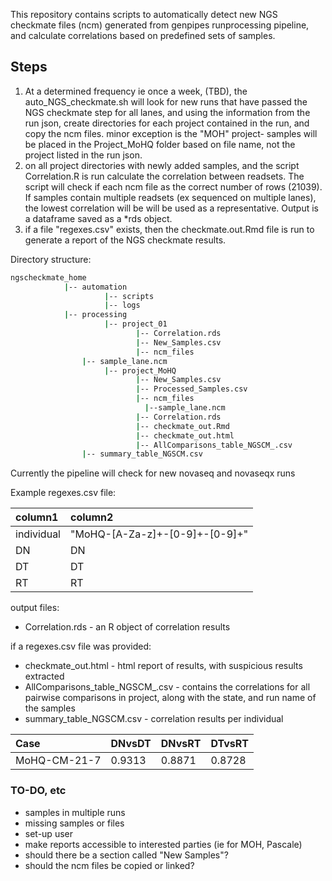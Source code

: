 This repository contains scripts to automatically detect new NGS checkmate files (ncm) generated from genpipes runprocessing pipeline, and calculate correlations based on predefined sets of samples.

## Steps
1. At a determined frequency ie once a week, (TBD), the auto_NGS_checkmate.sh will look for new runs that have passed the NGS checkmate step for all lanes, and using the information from the run json, create directories for each project contained in the run, and copy the ncm files. minor exception is the "MOH" project- samples will be placed in the Project_MoHQ folder based on file name, not the project listed in the run json. 
2. on all project directories with newly added samples, and the script Correlation.R is run calculate the correlation between readsets. The script will check if each ncm file as the correct number of rows (21039). If samples contain multiple readsets (ex sequenced on multiple lanes), the lowest correlation will be will be used as a representative. Output is a dataframe saved as a  *rds object.
3. if a file "regexes.csv" exists, then the checkmate.out.Rmd file is run to generate a report of the NGS checkmate results.

Directory structure:
``` bash
ngscheckmate_home
            |-- automation
                     |-- scripts
                     |-- logs
            |-- processing
                     |-- project_01
                            |-- Correlation.rds
                            |-- New_Samples.csv
                            |-- ncm_files
				|-- sample_lane.ncm
                     |-- project_MoHQ
                            |-- New_Samples.csv
                            |-- Processed_Samples.csv
                            |-- ncm_files
                              |--sample_lane.ncm
                            |-- Correlation.rds
                            |-- checkmate_out.Rmd 
                            |-- checkmate_out.html
                            |-- AllComparisons_table_NGSCM_.csv
			    |-- summary_table_NGSCM.csv	

```

Currently the pipeline will check for new novaseq and novaseqx runs 

Example regexes.csv file:

| column1 | column2 |
|:-------|:-------|
| individual | "MoHQ-[A-Za-z]+-[0-9]+-[0-9]+" |
| DN | DN |
| DT | DT |
| RT | RT |

output files: 
- Correlation.rds - an R object of correlation results 

if a regexes.csv file was provided:  
- checkmate_out.html - html report of results, with suspicious results extracted
- AllComparisons_table_NGSCM_.csv - contains the correlations for all pairwise comparisons in project, along with the state, and run name of the samples
- summary_table_NGSCM.csv - correlation results per individual

| Case | DNvsDT | DNvsRT | DTvsRT |
|:----|:-------|:--------|:----------|
|MoHQ-CM-21-7 | 0.9313| 0.8871| 0.8728 | 


### TO-DO, etc
- samples in multiple runs
- missing samples or files
- set-up user
- make reports accessible to interested parties (ie for MOH, Pascale) 
- should there be a section called "New Samples"?
- should the ncm files be copied or linked?
